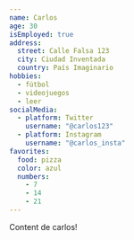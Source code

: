 ```yaml
---
name: Carlos
age: 30
isEmployed: true
address:
  street: Calle Falsa 123
  city: Ciudad Inventada
  country: País Imaginario
hobbies:
  - fútbol
  - videojuegos
  - leer
socialMedia:
  - platform: Twitter
    username: "@carlos123"
  - platform: Instagram
    username: "@carlos_insta"
favorites:
  food: pizza
  color: azul
  numbers:
    - 7
    - 14
    - 21
---
```


Content de carlos!
